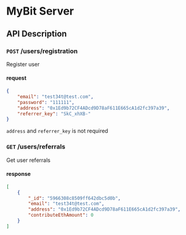 # MyBit Server

## API Description

### `POST` /users/registration
Register user
#### request
```json
{
	"email": "test34t@test.com",
	"password": "111111",
	"address": "0x1Ed9b72CF4ADcd9D78aF611E665cA1d2fc397a39",
	"referrer_key": "SkC_xhXB-"
}
```
`address` and `referrer_key` is not required

### `GET` /users/referrals
Get user referrals

#### response
```json
[
	{
		"_id": "5966308c8509ff642dbc5d0b",
		"email": "test34t@test.com",
		"address": "0x1Ed9b72CF4ADcd9D78aF611E665cA1d2fc397a39",
		"contributeEthAmount": 0
	}
]
```